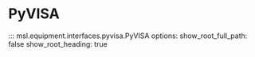 # PyVISA

::: msl.equipment.interfaces.pyvisa.PyVISA
    options:
        show_root_full_path: false
        show_root_heading: true
